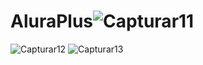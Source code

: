 
# AluraPlus![Capturar11](https://user-images.githubusercontent.com/68878547/230515371-e677b904-33dc-4539-b89a-3c3bf4376854.JPG)
![Capturar12](https://user-images.githubusercontent.com/68878547/230517261-a1bd09af-0519-452e-bd57-f510c1869fb0.JPG)
![Capturar13](https://user-images.githubusercontent.com/68878547/230517364-773fc996-3bcc-4396-a5d5-9d6a426811c2.JPG)

